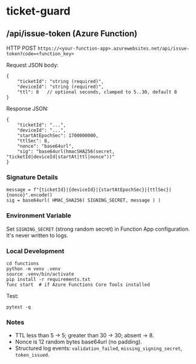 # ticket-guard

## /api/issue-token (Azure Function)

HTTP POST `https://<your-function-app>.azurewebsites.net/api/issue-token?code=<function_key>`

Request JSON body:

```
{
	"ticketId": "string (required)",
	"deviceId": "string (required)",
	"ttl": 8   // optional seconds, clamped to 5..30, default 8
}
```

Response JSON:
```
{
	"ticketId": "...",
	"deviceId": "...",
	"startAtEpochSec": 1700000000,
	"ttlSec": 8,
	"nonce": "base64url",
	"sig": "base64url(hmacSHA256(secret, "ticketId|deviceId|startAt|ttl|nonce"))"
}
```

### Signature Details
```
message = f"{ticketId}|{deviceId}|{startAtEpochSec}|{ttlSec}|{nonce}".encode()
sig = base64url( HMAC_SHA256( SIGNING_SECRET, message ) )
```

### Environment Variable
Set `SIGNING_SECRET` (strong random secret) in Function App configuration. It's never written to logs.

### Local Development
```
cd functions
python -m venv .venv
source .venv/bin/activate
pip install -r requirements.txt
func start  # if Azure Functions Core Tools installed
```

Test:
```
pytest -q
```

### Notes
- TTL less than 5 -> 5; greater than 30 -> 30; absent -> 8.
- Nonce is 12 random bytes base64url (no padding).
- Structured log events: `validation_failed`, `missing_signing_secret`, `token_issued`.

